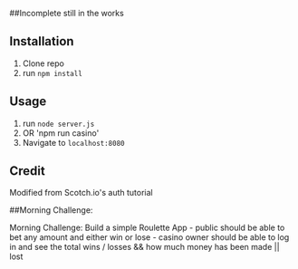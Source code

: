 ##Incomplete
still in the works

## Installation

1. Clone repo
2. run `npm install`

## Usage

1. run `node server.js`
2. OR 'npm run casino'
3. Navigate to `localhost:8080`

## Credit

Modified from Scotch.io's auth tutorial

##Morning Challenge:

 Morning Challenge: Build a simple Roulette App - public should be able to bet any amount and either win or lose - casino owner should be able to log in and see the total wins / losses && how much money has been made || lost
